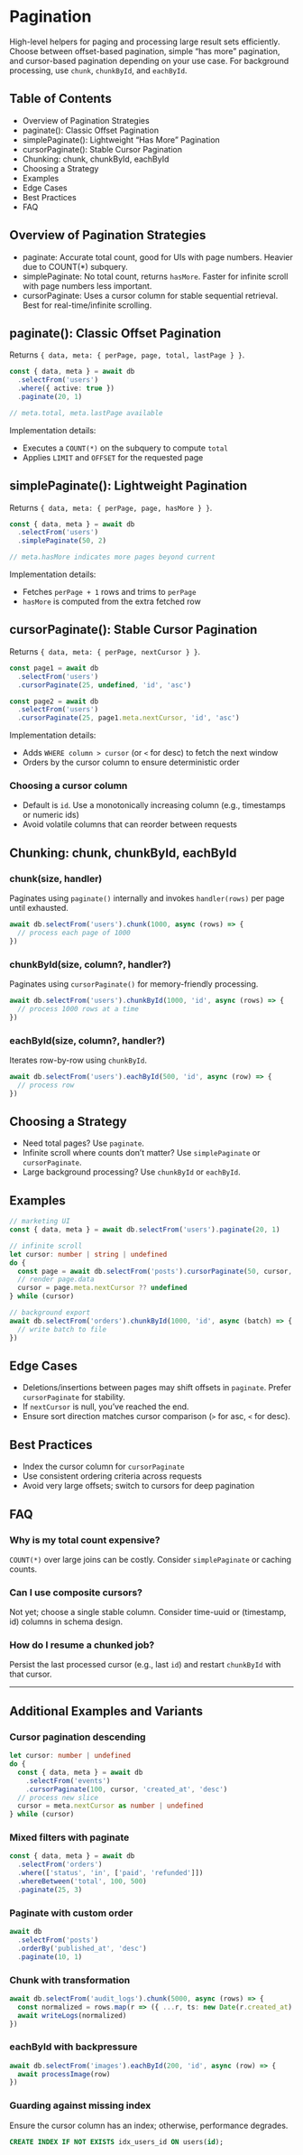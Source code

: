 # Pagination

High-level helpers for paging and processing large result sets efficiently. Choose between offset-based pagination, simple “has more” pagination, and cursor-based pagination depending on your use case. For background processing, use `chunk`, `chunkById`, and `eachById`.

## Table of Contents

- Overview of Pagination Strategies
- paginate(): Classic Offset Pagination
- simplePaginate(): Lightweight “Has More” Pagination
- cursorPaginate(): Stable Cursor Pagination
- Chunking: chunk, chunkById, eachById
- Choosing a Strategy
- Examples
- Edge Cases
- Best Practices
- FAQ

## Overview of Pagination Strategies

- paginate: Accurate total count, good for UIs with page numbers. Heavier due to COUNT(*) subquery.
- simplePaginate: No total count, returns `hasMore`. Faster for infinite scroll with page numbers less important.
- cursorPaginate: Uses a cursor column for stable sequential retrieval. Best for real-time/infinite scrolling.

## paginate(): Classic Offset Pagination

Returns `{ data, meta: { perPage, page, total, lastPage } }`.

```ts
const { data, meta } = await db
  .selectFrom('users')
  .where({ active: true })
  .paginate(20, 1)

// meta.total, meta.lastPage available
```

Implementation details:

- Executes a `COUNT(*)` on the subquery to compute `total`
- Applies `LIMIT` and `OFFSET` for the requested page

## simplePaginate(): Lightweight Pagination

Returns `{ data, meta: { perPage, page, hasMore } }`.

```ts
const { data, meta } = await db
  .selectFrom('users')
  .simplePaginate(50, 2)

// meta.hasMore indicates more pages beyond current
```

Implementation details:

- Fetches `perPage + 1` rows and trims to `perPage`
- `hasMore` is computed from the extra fetched row

## cursorPaginate(): Stable Cursor Pagination

Returns `{ data, meta: { perPage, nextCursor } }`.

```ts
const page1 = await db
  .selectFrom('users')
  .cursorPaginate(25, undefined, 'id', 'asc')

const page2 = await db
  .selectFrom('users')
  .cursorPaginate(25, page1.meta.nextCursor, 'id', 'asc')
```

Implementation details:

- Adds `WHERE column > cursor` (or `<` for desc) to fetch the next window
- Orders by the cursor column to ensure deterministic order

### Choosing a cursor column

- Default is `id`. Use a monotonically increasing column (e.g., timestamps or numeric ids)
- Avoid volatile columns that can reorder between requests

## Chunking: chunk, chunkById, eachById

### chunk(size, handler)

Paginates using `paginate()` internally and invokes `handler(rows)` per page until exhausted.

```ts
await db.selectFrom('users').chunk(1000, async (rows) => {
  // process each page of 1000
})
```

### chunkById(size, column?, handler?)

Paginates using `cursorPaginate()` for memory-friendly processing.

```ts
await db.selectFrom('users').chunkById(1000, 'id', async (rows) => {
  // process 1000 rows at a time
})
```

### eachById(size, column?, handler?)

Iterates row-by-row using `chunkById`.

```ts
await db.selectFrom('users').eachById(500, 'id', async (row) => {
  // process row
})
```

## Choosing a Strategy

- Need total pages? Use `paginate`.
- Infinite scroll where counts don’t matter? Use `simplePaginate` or `cursorPaginate`.
- Large background processing? Use `chunkById` or `eachById`.

## Examples

```ts
// marketing UI
const { data, meta } = await db.selectFrom('users').paginate(20, 1)

// infinite scroll
let cursor: number | string | undefined
do {
  const page = await db.selectFrom('posts').cursorPaginate(50, cursor, 'id', 'asc')
  // render page.data
  cursor = page.meta.nextCursor ?? undefined
} while (cursor)

// background export
await db.selectFrom('orders').chunkById(1000, 'id', async (batch) => {
  // write batch to file
})
```

## Edge Cases

- Deletions/insertions between pages may shift offsets in `paginate`. Prefer `cursorPaginate` for stability.
- If `nextCursor` is null, you’ve reached the end.
- Ensure sort direction matches cursor comparison (`>` for asc, `<` for desc).

## Best Practices

- Index the cursor column for `cursorPaginate`
- Use consistent ordering criteria across requests
- Avoid very large offsets; switch to cursors for deep pagination

## FAQ

### Why is my total count expensive?

`COUNT(*)` over large joins can be costly. Consider `simplePaginate` or caching counts.

### Can I use composite cursors?

Not yet; choose a single stable column. Consider time-uuid or (timestamp, id) columns in schema design.

### How do I resume a chunked job?

Persist the last processed cursor (e.g., last `id`) and restart `chunkById` with that cursor.

---

## Additional Examples and Variants

### Cursor pagination descending

```ts
let cursor: number | undefined
do {
  const { data, meta } = await db
    .selectFrom('events')
    .cursorPaginate(100, cursor, 'created_at', 'desc')
  // process new slice
  cursor = meta.nextCursor as number | undefined
} while (cursor)
```

### Mixed filters with paginate

```ts
const { data, meta } = await db
  .selectFrom('orders')
  .where(['status', 'in', ['paid', 'refunded']])
  .whereBetween('total', 100, 500)
  .paginate(25, 3)
```

### Paginate with custom order

```ts
await db
  .selectFrom('posts')
  .orderBy('published_at', 'desc')
  .paginate(10, 1)
```

### Chunk with transformation

```ts
await db.selectFrom('audit_logs').chunk(5000, async (rows) => {
  const normalized = rows.map(r => ({ ...r, ts: new Date(r.created_at) }))
  await writeLogs(normalized)
})
```

### eachById with backpressure

```ts
await db.selectFrom('images').eachById(200, 'id', async (row) => {
  await processImage(row)
})
```

### Guarding against missing index

Ensure the cursor column has an index; otherwise, performance degrades.

```sql
CREATE INDEX IF NOT EXISTS idx_users_id ON users(id);
```
